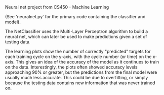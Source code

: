 Neural net project from CS450 - Machine Learning

(See 'neuralnet.py' for the primary code containing the classifier and model).

The NetClassifier uses the Multi-Layer Perceptron algorithm to build a neural net, which can later be used to make predictions given a set of testing data. 

The learning plots show the number of correctly "predicted" targets for each training cycle on the y-axis, with the cycle number (or time) on the x-axis. This gives an idea of the accuracy of the model as it continues to train on the data. Interestingly, the plots often showed accuracy levels approaching 90% or greater, but the predictions from the final model were usually much less accurate. This could be due to overfitting, or simply because the testing data contains new information that was never trained on.
